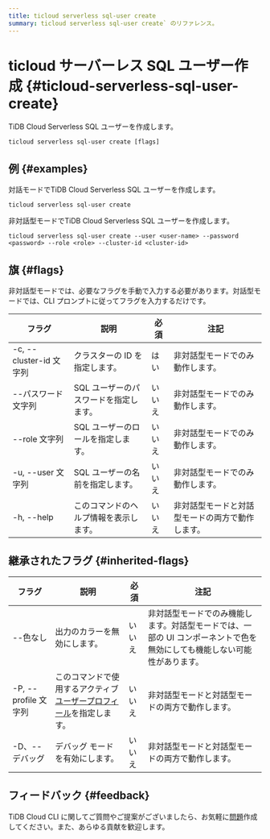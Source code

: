 ```yaml
---
title: ticloud serverless sql-user create
summary: ticloud serverless sql-user create` のリファレンス。
---
```


# ticloud サーバーレス SQL ユーザー作成 {#ticloud-serverless-sql-user-create}

TiDB Cloud Serverless SQL ユーザーを作成します。

```shell
ticloud serverless sql-user create [flags]
```

## 例 {#examples}

対話モードでTiDB Cloud Serverless SQL ユーザーを作成します。

```shell
ticloud serverless sql-user create
```

非対話型モードでTiDB Cloud Serverless SQL ユーザーを作成します。

```shell
ticloud serverless sql-user create --user <user-name> --password <password> --role <role> --cluster-id <cluster-id>
```

## 旗 {#flags}

非対話型モードでは、必要なフラグを手動で入力する必要があります。対話型モードでは、CLI プロンプトに従ってフラグを入力するだけです。

| フラグ                  | 説明                    | 必須  | 注記                       |
| -------------------- | --------------------- | --- | ------------------------ |
| -c, --cluster-id 文字列 | クラスターの ID を指定します。     | はい  | 非対話型モードでのみ動作します。         |
| --パスワード文字列           | SQL ユーザーのパスワードを指定します。 | いいえ | 非対話型モードでのみ動作します。         |
| --role 文字列           | SQL ユーザーのロールを指定します。   | いいえ | 非対話型モードでのみ動作します。         |
| -u, --user 文字列       | SQL ユーザーの名前を指定します。    | いいえ | 非対話型モードでのみ動作します。         |
| -h, --help           | このコマンドのヘルプ情報を表示します。   | いいえ | 非対話型モードと対話型モードの両方で動作します。 |

## 継承されたフラグ {#inherited-flags}

| フラグ               | 説明                                                                             | 必須  | 注記                                                             |
| ----------------- | ------------------------------------------------------------------------------ | --- | -------------------------------------------------------------- |
| --色なし             | 出力のカラーを無効にします。                                                                 | いいえ | 非対話型モードでのみ機能します。対話型モードでは、一部の UI コンポーネントで色を無効にしても機能しない可能性があります。 |
| -P, --profile 文字列 | このコマンドで使用するアクティブ[ユーザープロフィール](/tidb-cloud/cli-reference.md#user-profile)を指定します。 | いいえ | 非対話型モードと対話型モードの両方で動作します。                                       |
| -D、--デバッグ         | デバッグ モードを有効にします。                                                               | いいえ | 非対話型モードと対話型モードの両方で動作します。                                       |

## フィードバック {#feedback}

TiDB Cloud CLI に関してご質問やご提案がございましたら、お気軽に[問題](https://github.com/tidbcloud/tidbcloud-cli/issues/new/choose)作成してください。また、あらゆる貢献を歓迎します。
